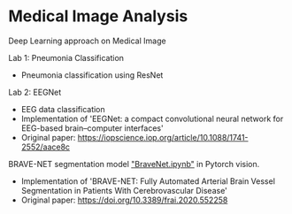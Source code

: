 # Medical Image Analysis
Deep Learning approach on Medical Image

Lab 1: Pneumonia Classification
- Pneumonia classification using ResNet

Lab 2: EEGNet
- EEG data classification 
- Implementation of 'EEGNet: a compact convolutional neural network for EEG-based brain–computer interfaces'
- Original paper: https://iopscience.iop.org/article/10.1088/1741-2552/aace8c

BRAVE-NET segmentation model ["BraveNet.ipynb"](https://github.com/xup6YJ/Medical-Image-Analysis/blob/main/Model_arch/BraveNet.ipynb) in Pytorch vision.
- Implementation of 'BRAVE-NET: Fully Automated Arterial Brain Vessel Segmentation in Patients With Cerebrovascular Disease'
- Original paper: https://doi.org/10.3389/frai.2020.552258


